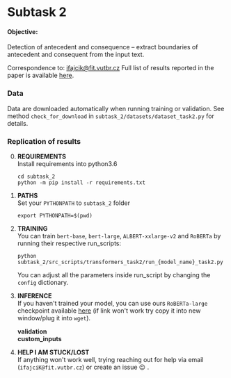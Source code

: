 # Subtask 2

#### Objective:

Detection of antecedent and consequence – extract boundaries of antecedent and consequent from the input text.

Correspondence to: ifajcik@fit.vutbr.cz Full list of results reported in the paper is
available [here](https://docs.google.com/spreadsheets/d/1msV2PqCM4OgiYQHvayuEcby5IpSGDM9OH2nHg8_QwlU/edit?usp=sharing).

### Data

Data are downloaded automatically when running training or validation. See method `check_for_download`
in `subtask_2/datasets/dataset_task2.py` for details.

### Replication of results

0. __REQUIREMENTS__  
   Install requirements into python3.6
   ```
   cd subtask_2
   python -m pip install -r requirements.txt
   ```
1. __PATHS__  
   Set your `PYTHONPATH` to `subtask_2` folder
   ```
   export PYTHONPATH=$(pwd)
   ```
2. __TRAINING__  
   You can train `bert-base`, `bert-large`, `ALBERT-xxlarge-v2` and `RoBERTa` by running their respective run_scripts:
   ```
   python  subtask_2/src_scripts/transformers_task2/run_{model_name}_task2.py
   ```

   You can adjust all the parameters inside run_script by changing the `config` dictionary.

3. __INFERENCE__    
     If you haven't trained your model, you can use ours `RoBERTa-large` 
     checkpoint available [here](http://www.stud.fit.vutbr.cz/~ifajcik/semeval2020/task5/semeval2020task5b_roberta_large_EM_74.65_F1_88.63_L_0.60_statedict.pt) (if link won't work try copy it into new window/plug it into `wget`).
   
   __validation__  
   __custom_inputs__


4. __HELP I AM STUCK/LOST__  
If anything won't work well, trying reaching out for help via email (`ifajciK@fit.vutbr.cz`) or create an issue :wink: .
